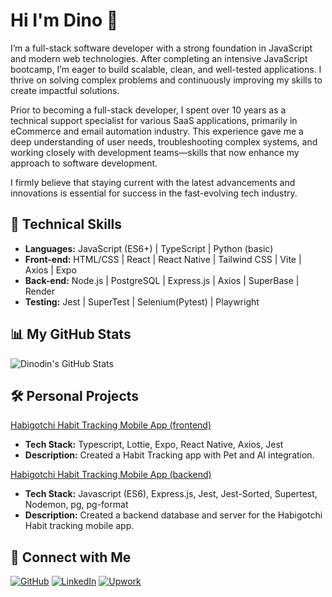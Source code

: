 # Hi I'm Dino 👋

I’m a full-stack software developer with a strong foundation in JavaScript and modern web technologies. After completing an intensive JavaScript bootcamp, I’m eager to build scalable, clean, and well-tested applications. I thrive on solving complex problems and continuously improving my skills to create impactful solutions.

Prior to becoming a full-stack developer, I spent over 10 years as a technical support specialist for various SaaS applications, primarily in eCommerce and email automation industry. This experience gave me a deep understanding of user needs, troubleshooting complex systems, and working closely with development teams—skills that now enhance my approach to software development.

I firmly believe that staying current with the latest advancements and innovations is essential for success in the fast-evolving tech industry.


## 🔧 Technical Skills
- **Languages:** JavaScript (ES6+) | TypeScript | Python (basic)
- **Front-end:** HTML/CSS | React | React Native | Tailwind CSS | Vite | Axios | Expo 
- **Back-end:** Node.js | PostgreSQL | Express.js | Axios | SuperBase | Render
- **Testing:** Jest | SuperTest | Selenium(Pytest) | Playwright


## 📊 My GitHub Stats  
![Dinodin's GitHub Stats](https://github-readme-stats.vercel.app/api?username=dinodinz&show_icons=true&theme=radical)


## 🛠️ Personal Projects

[Habigotchi Habit Tracking Mobile App (frontend)](https://github.com/dinodinz/habigotchi-frontend-portfolio)
- **Tech Stack:** Typescript, Lottie, Expo, React Native, Axios, Jest  
- **Description:** Created a Habit Tracking app with Pet and AI integration.

[Habigotchi Habit Tracking Mobile App (backend)](https://github.com/dinodinz/habigotchi-frontend-portfolio)
- **Tech Stack:** Javascript (ES6), Express.js, Jest, Jest-Sorted, Supertest, Nodemon, pg, pg-format 
- **Description:** Created a backend database and server for the Habigotchi Habit tracking mobile app.
  

## 🔗 Connect with Me
[![GitHub](https://img.shields.io/badge/-GitHub-181717?style=flat&logo=github&logoColor=white)](https://github.com/dinodinz)
[![LinkedIn](https://img.shields.io/badge/-LinkedIn-0077B5?style=flat&logo=linkedin&logoColor=white)](https://www.linkedin.com/in/your-profile/)
[![Upwork](https://img.shields.io/badge/-upwork-6FDA44?style=flat&logo=upwork&logoColor=white)](https://www.upwork.com/freelancers/~010d84abacfc0c4998)




